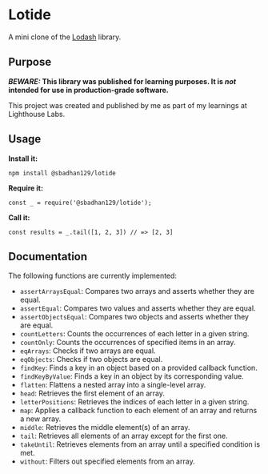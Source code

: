 # Lotide

A mini clone of the [Lodash](https://lodash.com) library.

## Purpose

**_BEWARE:_ This library was published for learning purposes. It is _not_ intended for use in production-grade software.**

This project was created and published by me as part of my learnings at Lighthouse Labs. 

## Usage

**Install it:**

`npm install @sbadhan129/lotide`

**Require it:**

`const _ = require('@sbadhan129/lotide');`

**Call it:**

`const results = _.tail([1, 2, 3]) // => [2, 3]`

## Documentation

The following functions are currently implemented:

*  `assertArraysEqual`: Compares two arrays and asserts whether they are equal.
* `assertEqual`: Compares two values and asserts whether they are equal.
* `assertObjectsEqual`: Compares two objects and asserts whether they are equal.
* `countLetters`: Counts the occurrences of each letter in a given string.
* `countOnly`: Counts the occurrences of specified items in an array.
* `eqArrays`: Checks if two arrays are equal.
* `eqObjects`: Checks if two objects are equal.
* `findKey`: Finds a key in an object based on a provided callback function.
* `findKeyByValue`: Finds a key in an object by its corresponding value.
* `flatten`: Flattens a nested array into a single-level array.
* `head`: Retrieves the first element of an array.
* `letterPositions`: Retrieves the indices of each letter in a given string.
* `map`: Applies a callback function to each element of an array and returns a new array.
* `middle`: Retrieves the middle element(s) of an array.
* `tail`: Retrieves all elements of an array except for the first one.
* `takeUntil`: Retrieves elements from an array until a specified condition is met.
*  `without`: Filters out specified elements from an array.
